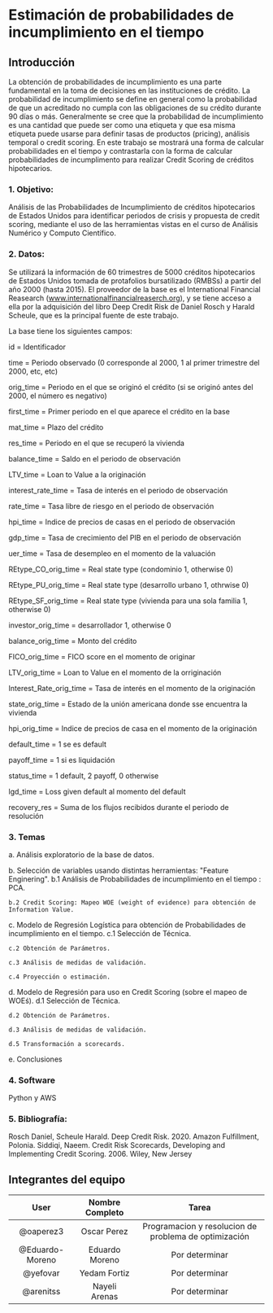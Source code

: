 # Estimación de probabilidades de incumplimiento en el tiempo

## Introducción

La obtención de probabilidades de incumplimiento es una parte fundamental en la toma de decisiones en las instituciones de crédito. La probabilidad de incumplimiento se define en general como la probabilidad de que un acreditado no cumpla con las obligaciones de su crédito durante 90 días o más. Generalmente se cree que la probabilidad de incumplimiento es una cantidad que puede ser como una etiqueta y que esa misma etiqueta puede usarse para definir tasas de productos (pricing), análisis temporal o credit scoring. En este trabajo se mostrará una forma de calcular probabilidades en el tiempo y contrastarla con la forma de calcular probabilidades de incumplimento para realizar Credit Scoring de créditos hipotecarios.



### 1. Objetivo:

Análisis de las Probabilidades de Incumplimiento de créditos hipotecarios de Estados Unidos para identificar periodos de crisis y propuesta de credit scoring, mediante el uso de las herramientas vistas en el curso de Análisis Numérico y Computo Científico.



### 2. Datos:

Se utilizará la información de 60 trimestres de 5000 créditos hipotecarios de Estados Unidos tomada de protafolios bursatilizado (RMBSs) a partir del año 2000 (hasta 2015). El proveedor de la base es el International Financial Reasearch (www.internationalfinancialreaserch.org), y se tiene acceso a ella por la adquisición del libro Deep Credit Risk de Daniel Rosch y Harald Scheule, que es la principal fuente de este trabajo.


La base tiene los siguientes campos:


id = Identificador

time = Periodo observado (0 corresponde al 2000, 1 al primer trimestre del 2000, etc, etc)

orig_time = Periodo en el que se originó el crédito (si se originó antes del 2000, el número es negativo)

first_time = Primer periodo en el que aparece el crédito en la base

mat_time = Plazo del crédito	

res_time = Periodo en el que se recuperó la vivienda

balance_time = Saldo en el periodo de observación

LTV_time = Loan to Value a la originación

interest_rate_time = Tasa de interés en el periodo de observación

rate_time = Tasa libre de riesgo en el periodo de observación

hpi_time = Indice de precios de casas en el periodo de observación

gdp_time = Tasa de crecimiento del PIB en el periodo de observación

uer_time = Tasa de desempleo en el momento de la valuación

REtype_CO_orig_time = Real state type (condominio 1, otherwise 0)

REtype_PU_orig_time = Real state type	(desarrollo urbano 1, othrwise 0)

REtype_SF_orig_time = Real state type	(vivienda para una sola familia 1, otherwise 0)

investor_orig_time = desarrollador 1, otherwise 0

balance_orig_time = Monto del crédito	

FICO_orig_time = FICO score en el momento de originar	

LTV_orig_time = Loan to Value en el momento de la orriginación	

Interest_Rate_orig_time = Tasa de interés en el momento de la originación

state_orig_time = Estado de la unión americana donde sse encuentra la vivienda	

hpi_orig_time = Indice de precios de casa en el momento de la originación

default_time = 1 se es default	

payoff_time = 1 si es liquidación

status_time = 1 default, 2 payoff, 0 otherwise

lgd_time = Loss given default al momento del default

recovery_res = Suma de los flujos recibidos durante el periodo de resolución



### 3. Temas

a. Análisis exploratorio de la base de datos.

b. Selección de variables usando distintas herramientas: "Feature Enginering".
	b.1 Análisis de Probabilidades de incumplimiento en el tiempo : PCA.
	
	b.2 Credit Scoring: Mapeo WOE (weight of evidence) para obtención de Information Value.
	
c. Modelo de Regresión Logística para obtención de Probabilidades de incumplimiento en el tiempo.
	c.1 Selección de Técnica.
	
	c.2 Obtención de Parámetros.
	
	c.3 Análisis de medidas de validación.
	
	c.4 Proyección o estimación.
	
d. Modelo de Regresión para uso en Credit Scoring (sobre el mapeo de WOEś).
	d.1 Selección de Técnica.
	
	d.2 Obtención de Parámetros.
	
	d.3 Análisis de medidas de validación.
	
	d.5 Transformación a scorecards.
	
e. Conclusiones



### 4. Software
Python y AWS



### 5. Bibliografía:
Rosch Daniel, Scheule Harald. Deep Credit Risk. 2020. Amazon Fulfillment, Polonia.
Siddiqi, Naeem. Credit Risk Scorecards, Developing and Implementing Credit Scoring. 2006. Wiley, New Jersey 



## Integrantes del equipo

|User | Nombre Completo|Tarea|
|:---:|:---:|:---:|
|@oaperez3|Oscar Perez|Programacion y resolucion de problema de optimización|
|@Eduardo-Moreno|Eduardo Moreno|Por determinar|
|@yefovar|Yedam Fortiz|Por determinar|
|@arenitss|Nayeli Arenas|Por determinar|


